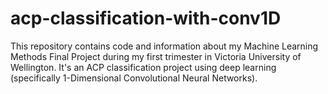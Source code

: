 # acp-classification-with-conv1D
This repository contains code and information about my Machine Learning Methods Final Project during my first trimester in Victoria University of Wellington. It's an ACP classification project using deep learning (specifically 1-Dimensional Convolutional Neural Networks).
